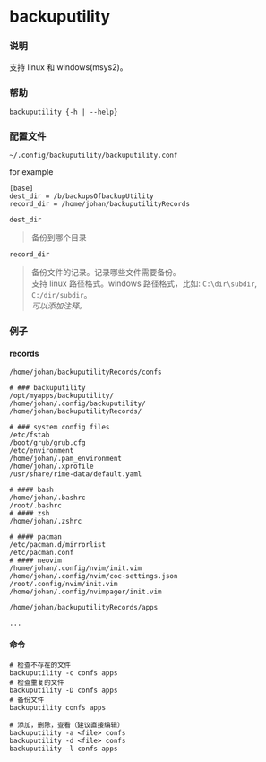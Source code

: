 backuputility
===

### 说明

支持 linux 和 windows(msys2)。

### 帮助

`backuputility {-h | --help}`

### 配置文件

`~/.config/backuputility/backuputility.conf`

for example

```
[base]
dest_dir = /b/backupsOfbackupUtility
record_dir = /home/johan/backuputilityRecords
```

`dest_dir`

> 备份到哪个目录

`record_dir`

> 备份文件的记录。记录哪些文件需要备份。  
> 支持 linux 路径格式。windows 路径格式，比如: `C:\dir\subdir`, `C:/dir/subdir`。  
> *可以添加注释。*

### 例子

#### records

`/home/johan/backuputilityRecords/confs`

```
# ### backuputility
/opt/myapps/backuputility/
/home/johan/.config/backuputility/
/home/johan/backuputilityRecords/

# ### system config files
/etc/fstab
/boot/grub/grub.cfg
/etc/environment
/home/johan/.pam_environment
/home/johan/.xprofile
/usr/share/rime-data/default.yaml

# #### bash
/home/johan/.bashrc
/root/.bashrc
# #### zsh
/home/johan/.zshrc

# #### pacman
/etc/pacman.d/mirrorlist
/etc/pacman.conf
# #### neovim
/home/johan/.config/nvim/init.vim
/home/johan/.config/nvim/coc-settings.json
/root/.config/nvim/init.vim
/home/johan/.config/nvimpager/init.vim
```

`/home/johan/backuputilityRecords/apps`

```
...
```

#### 命令

    # 检查不存在的文件
    backuputility -c confs apps
    # 检查重复的文件
    backuputility -D confs apps
    # 备份文件
    backuputility confs apps

    # 添加，删除，查看（建议直接编辑）
    backuputility -a <file> confs
    backuputility -d <file> confs
    backuputility -l confs apps
